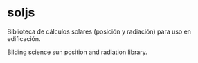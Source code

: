 soljs
=====

Biblioteca de cálculos solares (posición y radiación) para uso en edificación.

Bilding science sun position and radiation library.

